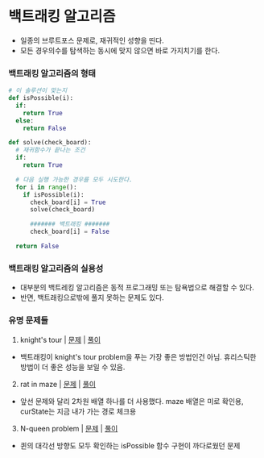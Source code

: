 # 백트래킹 알고리즘
- 일종의 브루트포스 문제로, 재귀적인 성향을 띤다.
- 모든 경우의수를 탐색하는 동시에 맞지 않으면 바로 가지치기를 한다.

### 백트래킹 알고리즘의 형태
  ```python
# 이 솔루션이 맞는지
def isPossible(i):
    if:
      return True
    else:
      return False

def solve(check_board):
    # 재귀함수가 끝나는 조건
    if:
      return True
  
    # 다음 실행 가능한 경우를 모두 시도한다.
    for i in range():
      if isPossible(i):
        check_board[i] = True
        solve(check_board)
  
        ####### 백트래킹 #######
        check_board[i] = False
  
    return False
  ```

### 백트래킹 알고리즘의 실용성
- 대부분의 백트레킹 알고리즘은 동적 프로그래밍 또는 탐욕법으로 해결할 수 있다.
- 반면, 백트래킹으로밖에 풀지 못하는 문제도 있다.

### 유명 문제들
1. knight's tour | [문제](https://www.geeksforgeeks.org/the-knights-tour-problem/?ref=lbp) | [풀이](https://github.com/rbdus0715/algorithm/blob/main/study/python/back_tracking/knights_tour.py)
  - 백트래킹이 knight's tour problem을 푸는 가장 좋은 방법인건 아님. 휴리스틱한 방법이 더 좋은 성능을 보일 수 있음.
2. rat in maze | [문제](https://www.geeksforgeeks.org/rat-in-a-maze/?ref=lbp) | [풀이](https://github.com/rbdus0715/algorithm/tree/main/study/python/back_tracking)
  - 앞선 문제와 달리 2차원 배열 하나를 더 사용했다. maze 배열은 미로 확인용, curState는 지금 내가 가는 경로 체크용
3. N-queen problem | [문제](https://www.geeksforgeeks.org/n-queen-problem-backtracking-3/?ref=lbp) | [풀이](https://github.com/rbdus0715/algorithm/blob/main/study/python/back_tracking/n_queen.py)
  - 퀸의 대각선 방향도 모두 확인하는 isPossible 함수 구현이 까다로웠던 문제 
